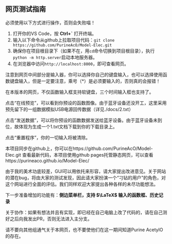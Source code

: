## 网页测试指南
必须使用以下方式进行操作，否则会失败喵！
1. 打开你的VS Code，按 **Ctrl+`** 打开终端。
2. 输入以下命令从github上拉取项目代码：`git clone https://github.com/PurineAcO/Model-Elec.git`
3. 确保你在项目根目录下（如果不在，用`cd`命令切换到项目根目录），执行`python -m http.server`启动本地服务器。
4. 在浏览器中访问`http://localhost:8000`，即可查看网页。

注意到网页中间部分是输入器，你可以选择你自己的键盘输入，也可以选择使用函数键盘输入，但是一定要注意，乘号（*）是必须要输入的，否则真的会报错！

在本版本的网页，不仅函数输入框支持软键盘，三个时间输入框也支持了。

点击“在线预览”，可以看到你预设的函数图像。由于蓝牙设备还没开工，这里采用预先留下的一组数据模拟USB电源回传数据（详见./docs/2.txt）

点击“发送数据”，可以将你预设的函数数据发送给蓝牙设备。由于蓝牙设备未到位，故体现为生成一个1.txt文档下载到你的下载目录上。

点击“重置程序”，你的一切输入将被清除。

本项目同步在github上，你可以在https://github.com/PurineAcO/Model-Elec.git 查看最新代码，本项目使用github pages托管静态网页，可以查看https://purineaco.github.io/Model-Elec/

由于我的美术功底较差，GUI可以用依托来形容，请大家提出改进意见。关于网站的潜在bug，将由大家的测试发现，因此请大家扮演一个“刁钻的用户”的角色，对这个网站进行全面的评估。我们同样欢迎大家提出各种各样的未尽功能想法。

下一步准备增加的功能有：**侧边菜单栏，支持 $\LaTeX$ 输入的函数框、历史记录**

关于协作：如果有想法并且有实现，即已经在自己电脑上改了代码的，请在自己测好之后向我发出PR，否则无法进入主分支。

请不要向其他组通气关于本网页，也不要使他们在这一期间知道Purine AcetylO的存在。
